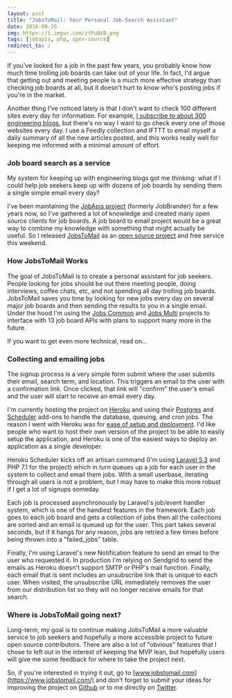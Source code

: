 ```yaml
---
layout: post
title: "JobsToMail: Your Personal Job-Search Assistant"
date: 2016-09-26
img: https://i.imgur.com/zfPuNVD.png
tags: [jobapis, php, open-source]
redirect_to: /
---
```

If you've looked for a job in the past few years, you probably know how much time trolling job boards can take out of your life. In fact, I'd argue that getting out and meeting people is a much more effective strategy than checking job boards at all, but it doesn't hurt to know who's posting jobs if you're in the market.

Another thing I've noticed lately is that I don't want to check 100 different sites every day for information. For example, [I subscribe to about 300 engineering blogs](http://feedly.com/jobbrander/Engineering%20Blogs), but there's no way I want to go check every one of those websites every day. I use a Feedly collection and IFTTT to email myself a daily summary of all the new articles posted, and this works really well for keeping me informed with a minimal amount of effort.

### Job board search as a service

My system for keeping up with engineering blogs got me thinking: what if I could help job seekers keep up with dozens of job boards by sending them a single simple email every day?

I've been maintaining the [JobApis project](https://www.jobapis.com/) (formerly JobBrander) for a few years now, so I've gathered a lot of knowledge and created many open source clients for job boards. A job board to email project would be a great way to combine my knowledge with something that might actually be useful. So I released [JobsToMail](https://www.jobstomail.com/) as an [open source project](https://github.com/jobapis/jobs-to-mail) and free service this weekend.

### How JobsToMail Works

The goal of JobsToMail is to create a personal assistant for job seekers. People looking for jobs should be out there meeting people, doing interviews, coffee chats, etc, and not spending all day trolling job boards. JobsToMail saves you time by looking for new jobs every day on several major job boards and then sending the results to you in a single email. Under the hood I'm using the [Jobs Common](https://github.com/jobapis/jobs-common) and [Jobs Multi](https://github.com/jobapis/jobs-multi) projects to interface with 13 job board APIs with plans to support many more in the future.

If you want to get even more technical, read on...

### Collecting and emailing jobs

The signup process is a very simple form submit where the user submits their email, search term, and location. This triggers an email to the user with a confirmation link. Once clicked, that link will "confirm" the user's email and the user will start to receive an email every day.

I'm currently hosting the project on [Heroku](https://www.heroku.com/) and using their [Postgres](https://www.heroku.com/postgres) and [Scheduler](https://elements.heroku.com/addons/scheduler) add-ons to handle the database, queuing, and cron jobs. The reason I went with Heroku was for [ease of setup and deployment](https://www.karllhughes.com/posts/continuous-integration). I'd like people who want to host their own version of the project to be able to easily setup the application, and Heroku is one of the easiest ways to deploy an application as a single developer.

Heroku Scheduler kicks off an artisan command (I'm using [Laravel 5.3](https://laravel.com/docs/5.3/) and PHP 7.1 for the project) which in turn queues up a job for each user in the system to collect and email them jobs. With a small userbase, iterating through all users is not a problem, but I may have to make this more robust if I get a lot of signups someday.

Each job is processed asynchronously by Laravel's job/event handler system, which is one of the handiest features in the framework. Each job goes to each job board and gets a collection of jobs then all the collections are sorted and an email is queued up for the user. This part takes several seconds, but if it hangs for any reason, jobs are retried a few times before being thrown into a "failed_jobs" table.

Finally, I'm using Laravel's new Notification feature to send an email to the user who requested it. In production I'm relying on Sendgrid to send the emails as Heroku doesn't support SMTP or PHP's mail function. Finally, each email that is sent includes an unsubscribe link that is unique to each user. When visited, the unsubscribe URL immediately removes the user from our distribution list so they will no longer receive emails for that search.

### Where is JobsToMail going next?

Long-term, my goal is to continue making JobsToMail a more valuable service to job seekers and hopefully a more accessible project to future open source contributors. There are also a lot of "obvious" features that I chose to left out in the interest of keeping the MVP lean, but hopefully users will give me some feedback for where to take the project next.

So, if you're interested in trying it out, go to [www.jobstomail.com](https://www.jobstomail.com/) and don't forget to submit your ideas for improving the project on [Github](https://github.com/jobapis/jobs-to-mail) or to me directly on [Twitter](https://twitter.com/KarlLHughes).
